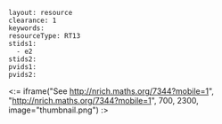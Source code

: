 ````
layout: resource
clearance: 1
keywords:
resourceType: RT13
stids1: 
  - e2
stids2:
pvids1:
pvids2:

````

<:= iframe("See http://nrich.maths.org/7344?mobile=1", "http://nrich.maths.org/7344?mobile=1", 700, 2300, image="thumbnail.png") :>

